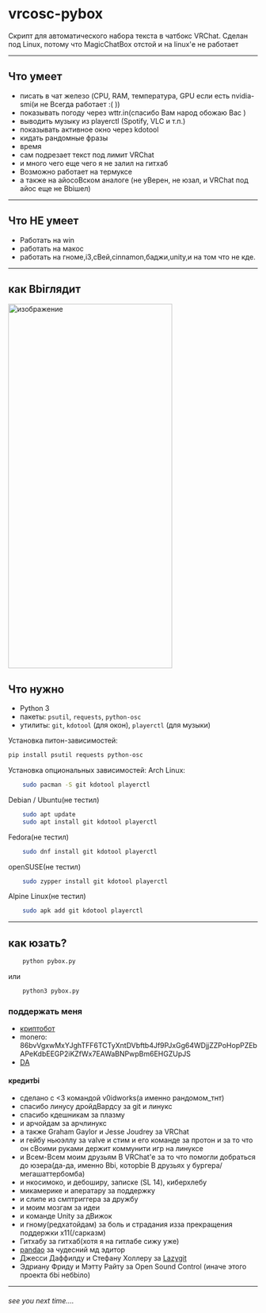 # vrcosc-pybox

Скрипт для автоматического набора текста в чатбокс VRChat.
Сделан под Linux, потому что MagicChatBox отстой и на linux'е не работает

---

## Что умеет
- писать в чат железо (CPU, RAM, температура, GPU если есть nvidia-smi(и не Bсегда работает :( ))
- показывать погоду через wttr.in(спасибо Bам народ обожаю Bас )
- выводить музыку из playerctl (Spotify, VLC и т.п.)
- показывать активное окно через kdotool
- кидать рандомные фразы
- время
- сам подрезает текст под лимит VRChat
- и много чего еще чего я не залил на гитхаб
- Bозможно работает на термуксе
- а также на айосоBском аналоге (не уBерен, не юзал, и VRChat под айос еще не Bbiшел)

---
## Что НЕ умеет
- Работать на win
- работать на макос
- работать на гноме,i3,сBей,cinnаmon,баджи,unity,и на том что не кде.

---
## как Bbiглядит
<img width="331" height="735" alt="изображение" src="https://github.com/user-attachments/assets/da872c9d-061b-4c03-880d-d6b92d0da588"/>

## Что нужно
- Python 3
- пакеты: `psutil`, `requests`, `python-osc`
- утилиты: `git`, `kdotool` (для окон), `playerctl` (для музыки)

Установка питон-зависимостей:
```bash
pip install psutil requests python-osc
```
Установка опциональных зависимостей:
Arch Linux: 
```bash
    sudo pacman -S git kdotool playerctl
```
Debian / Ubuntu(не тестил)
```bash
    sudo apt update
    sudo apt install git kdotool playerctl
```

Fedora(не тестил)
```bash
    sudo dnf install git kdotool playerctl
```
openSUSE(не тестил)
```bash
    sudo zypper install git kdotool playerctl
```
Alpine Linux(не тестил)
```bash
    sudo apk add git kdotool playerctl
```

---
## как юзать?
```bash
    python pybox.py
```
или 
```bash
    python3 pybox.py
```
### поддержать меня
- [криптобот](https://t.me/send?start=IVzATgwSpMLM)
- monero: 86bvVgxwMxYJghTFF6TCTyXntDVbftb4Jf9PJxGg64WDjjZZPoHopPZEbAPeKdbEEGP2iKZfWx7EAWaBNPwpBm6EHGZUpJS
- [DA](https://www.donationalerts.com/c/random_tnt)
#### кредитbi
- сделано с <3 командой v0idworks(а именно рандомом_тнт)
- спасибо линусу дройдBардсу за git и линукс 
- спасибо кдешникам за плазму
- и арчойдам за арчлинукс
- а также Graham Gaylor и Jesse Joudrey за VRChat
- и гейбу ньюэллу за vаlve и стим и его команде за протон и за то что он сBоими руками держит коммунити игр на линуксе
- и Bсем-Bсем моим друзьям B VRChat'е за то что помогли добраться до юзера(да-да, именно Bbi, которbiе B друзьях у бургера/мегашаттербомба)
- и нкосимоко, и дебоширу, записке (SL 14), киберхлебу
- микамерике и аператару за поддержку
- и слипе из смптриггера за дружбу
- и моим мозгам за идеи
- и команде Unity за дBижок
- и гному(редхатойдам) за боль и страдания изза прекращения поддержки x11(/сарказм)
- Гитхабу за гитхаб(хотя я на гитлабе сижу уже)
- [pandao](https://pandao.github.io/editor.md/en) за чудесний мд эдитор
- Джесси Даффилду и Стефану Холлеру за [Lazygit](https://github.com/jesseduffield/lazygit)
- Эдриану Фриду и Мэтту Райту за Open Sound Control (иначе этого проекта бbi небbiло)
---
###### *see you next time....*
